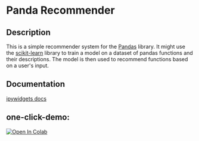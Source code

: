 # Panda Recommender

## Description

This is a simple recommender system for the [Pandas](https://pandas.pydata.org/) library. It might use the [scikit-learn](https://scikit-learn.org/stable/) library to train a model on a dataset of pandas functions and their descriptions. The model is then used to recommend functions based on a user's input.

## Documentation

[ipywidgets docs](https://ipywidgets.readthedocs.io/en/7.x/examples/Widget%20Basics.html)

## one-click-demo:

<a href="https://colab.research.google.com/github/add-IV/pandaRec/blob/master/one_click_demo.ipynb" target="_parent"><img src="https://colab.research.google.com/assets/colab-badge.svg" alt="Open In Colab"/></a>